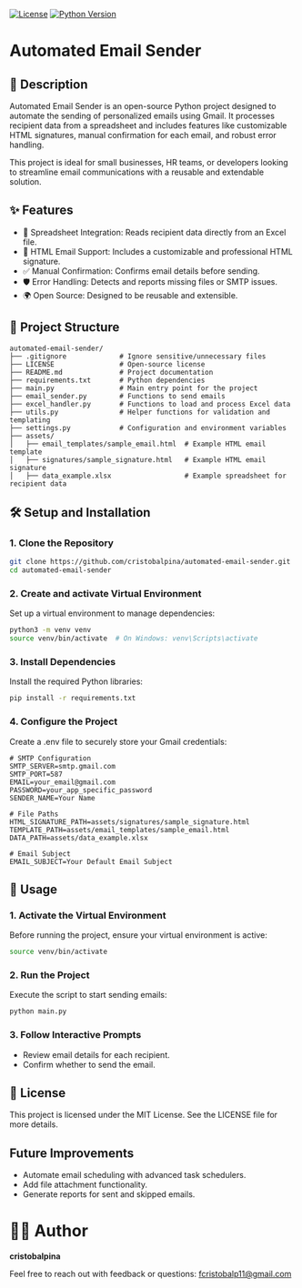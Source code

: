 [![License](https://img.shields.io/github/license/cristobalpina/automated-email-sender)](LICENSE)
[![Python Version](https://img.shields.io/badge/python-3.8%2B-blue)](https://www.python.org/)

# Automated Email Sender

## 📨 Description

Automated Email Sender is an open-source Python project designed to automate the sending of personalized emails using Gmail. It processes recipient data from a spreadsheet and includes features like customizable HTML signatures, manual confirmation for each email, and robust error handling.

This project is ideal for small businesses, HR teams, or developers looking to streamline email communications with a reusable and extendable solution.

## ✨ Features
- 📄 Spreadsheet Integration: Reads recipient data directly from an Excel file.
- 💌 HTML Email Support: Includes a customizable and professional HTML signature.
- ✅ Manual Confirmation: Confirms email details before sending.
- 🛡️ Error Handling: Detects and reports missing files or SMTP issues.
- 🌍 Open Source: Designed to be reusable and extensible.

## 📂 Project Structure
```
automated-email-sender/
├── .gitignore             # Ignore sensitive/unnecessary files
├── LICENSE                # Open-source license
├── README.md              # Project documentation
├── requirements.txt       # Python dependencies
├── main.py                # Main entry point for the project
├── email_sender.py        # Functions to send emails
├── excel_handler.py       # Functions to load and process Excel data
├── utils.py               # Helper functions for validation and templating
├── settings.py            # Configuration and environment variables
├── assets/
│   ├── email_templates/sample_email.html  # Example HTML email template
│   ├── signatures/sample_signature.html   # Example HTML email signature
│   ├── data_example.xlsx                  # Example spreadsheet for recipient data
```
## 🛠️ Setup and Installation

### 1. Clone the Repository
```bash
git clone https://github.com/cristobalpina/automated-email-sender.git
cd automated-email-sender
```

### 2. Create and activate Virtual Environment
Set up a virtual environment to manage dependencies:
```bash
python3 -m venv venv
source venv/bin/activate  # On Windows: venv\Scripts\activate
```

### 3. Install Dependencies
Install the required Python libraries:
```bash
pip install -r requirements.txt
```

### 4. Configure the Project

Create a .env file to securely store your Gmail credentials:
```
# SMTP Configuration
SMTP_SERVER=smtp.gmail.com
SMTP_PORT=587
EMAIL=your_email@gmail.com
PASSWORD=your_app_specific_password
SENDER_NAME=Your Name

# File Paths
HTML_SIGNATURE_PATH=assets/signatures/sample_signature.html
TEMPLATE_PATH=assets/email_templates/sample_email.html
DATA_PATH=assets/data_example.xlsx

# Email Subject
EMAIL_SUBJECT=Your Default Email Subject

```

## 🚀 Usage

### 1. Activate the Virtual Environment
Before running the project, ensure your virtual environment is active:
```bash
source venv/bin/activate
```

### 2. Run the Project
Execute the script to start sending emails:
```bash
python main.py
```

### 3. Follow Interactive Prompts

- Review email details for each recipient.
- Confirm whether to send the email.

## 📜 License
This project is licensed under the MIT License. See the LICENSE file for more details.

## Future Improvements
- Automate email scheduling with advanced task schedulers.
- Add file attachment functionality.
- Generate reports for sent and skipped emails.

# 👨‍💻 Author
**cristobalpina**

Feel free to reach out with feedback or questions: fcristobalp11@gmail.com